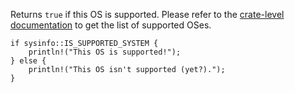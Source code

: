 Returns `true` if this OS is supported. Please refer to the
[crate-level documentation](index.html) to get the list of supported OSes.

```
if sysinfo::IS_SUPPORTED_SYSTEM {
    println!("This OS is supported!");
} else {
    println!("This OS isn't supported (yet?).");
}
```
